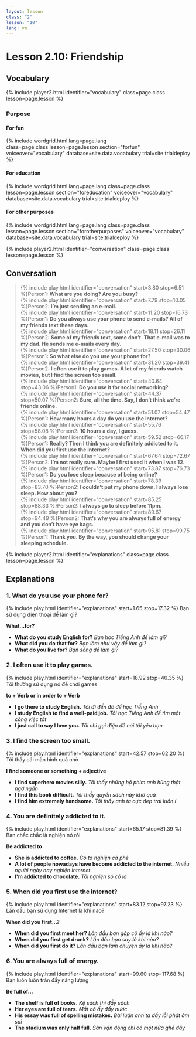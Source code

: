 ```yaml
---
layout: lesson
class: "2"
lesson: "10"
lang: vn
---
```


# Lesson 2.10: Friendship

## Vocabulary
{% include player2.html identifier="vocabulary" class=page.class lesson=page.lesson %} 

### Purpose

#### For fun


{% include wordgrid.html lang=page.lang  
		class=page.class 
		lesson=page.lesson 
		section="forfun"
		voiceover="vocabulary"
		database=site.data.vocabulary 
		trial=site.trialdeploy %}

#### For education

{% include wordgrid.html lang=page.lang
		class=page.class 
		lesson=page.lesson 
		section="foreducation"
		voiceover="vocabulary"
		database=site.data.vocabulary 
		trial=site.trialdeploy %}


#### For other purposes
		
{% include wordgrid.html lang=page.lang
		class=page.class 
		lesson=page.lesson 
		section="forotherpurposes"
		voiceover="vocabulary"
		database=site.data.vocabulary 
		trial=site.trialdeploy %}
		

{% include player2.html identifier="conversation" class=page.class lesson=page.lesson %}
## Conversation

> {% include play.html identifier="conversation" start=3.80 stop=6.51 %}Person1: **What are you doing? Are you busy?**  
> {% include play.html identifier="conversation" start=7.79 stop=10.05 %}Person2: **I’m just sending an e-mail.**  
> {% include play.html identifier="conversation" start=11.20 stop=16.73 %}Person1: **Do you always use your phone to send e-mails? All of my friends text these days.**  
> {% include play.html identifier="conversation" start=18.11 stop=26.11 %}Person2: **Some of my friends text, some don’t. That e-mail was to my dad. He sends me e-mails every day.**  
> {% include play.html identifier="conversation" start=27.50 stop=30.06 %}Person1: **So what else do you use your phone for?**  
> {% include play.html identifier="conversation" start=31.20 stop=39.41 %}Person2: **I often use it to play games. A lot of my friends watch movies, but I find the screen too small.**  
> {% include play.html identifier="conversation" start=40.64 stop=43.06 %}Person1: **Do you use it for social networking?**  
> {% include play.html identifier="conversation" start=44.37 stop=50.07 %}Person2: **Sure, all the time. Say, I don’t think we’re friends online.**  
> {% include play.html identifier="conversation" start=51.07 stop=54.47 %}Person1: **How many hours a day do you use the internet?**  
> {% include play.html identifier="conversation" start=55.76 stop=58.08 %}Person2: **10 hours a day, I guess.**  
> {% include play.html identifier="conversation" start=59.52 stop=66.17 %}Person1: **Really? Then I think you are definitely addicted to it. When did you first use the internet?**  
> {% include play.html identifier="conversation" start=67.64 stop=72.67 %}Person2: **I’m not really sure. Maybe I first used it when I was 12.**  
> {% include play.html identifier="conversation" start=73.87 stop=76.73 %}Person1: **Do you lose sleep because of being online?**  
> {% include play.html identifier="conversation" start=78.39 stop=83.70 %}Person2: **I couldn’t put my phone down. I always lose sleep. How about you?**  
> {% include play.html identifier="conversation" start=85.25 stop=88.33 %}Person2: **I always go to sleep before 11pm.**  
> {% include play.html identifier="conversation" start=89.67 stop=94.49 %}Person2: **That’s why you are always full of energy and you don’t have eye bags.**  
> {% include play.html identifier="conversation" start=95.81 stop=99.75 %}Person1: **Thank you. By the way, you should change your sleeping schedule.**  


{% include player2.html identifier="explanations" class=page.class lesson=page.lesson %}


## Explanations
### 1. What do you use your phone for?
{% include play.html identifier="explanations" start=1.65 stop=17.32 %}
Bạn sử dụng điện thoại để làm gì? 

**What...for?** 

- **What do you study English for?** *Bạn học Tiếng Anh để làm gì?*
- **What did you do that for?** *Bạn làm như vậy để làm gì?*
- **What do you live for?** *Bạn sống để làm gì?*

### 2. I often use it to play games.
{% include play.html identifier="explanations" start=18.92 stop=40.35 %}
Tôi thường sử dụng nó để chơi games

**to + Verb or in order to + Verb** 

- **I go there to study English.** *Tôi đi đến đó để học Tiếng Anh*
- **I study English to find a well-paid job.** *Tôi học Tiếng Anh để tìm một công việc tốt*
- **I just call to say I love you.** *Tôi chỉ gọi điện để nói tôi yêu bạn*

### 3. I find the screen too small.
{% include play.html identifier="explanations" start=42.57 stop=62.20 %}
Tôi thấy cái màn hình quá nhỏ 

**I find someone or something + adjective**

- **I find superhero movies silly.** *Tôi thấy những bộ phim anh hùng thật ngớ ngẩn*
- **I find this book difficult.** *Tôi thấy quyển sách này khó quá*
- **I find him extremely handsome.** *Tôi thấy anh ta cực đẹp trai luôn í* 

### 4. You are definitely addicted to it.
{% include play.html identifier="explanations" start=65.17 stop=81.39 %}
Bạn chắc chắc là nghiện nó rồi 

**Be addicted to**

- **She is addicted to coffee.** *Cô ta nghiện cà phê*
- **A lot of people nowadays have become addicted to the internet.** *Nhiều người ngày nay nghiện Internet*
- **I'm addicted to chocolate.** *Tôi nghiện sô cô la*

### 5. When did you first use the internet?
{% include play.html identifier="explanations" start=83.12 stop=97.23 %}
Lần đầu bạn sử dụng Internet là khi nào?

**When did you first...?**

- **When did you first meet her?** *Lần đầu bạn gặp cô ấy là khi nào?*
- **When did you first get drunk?** *Lần đầu bạn say là khi nào?*
- **When did you first do it?** *Lần đầu bạn làm chuyện ấy là khi nào?*

### 6. You are always full of energy.
{% include play.html identifier="explanations" start=99.60 stop=117.68 %}
Bạn luôn luôn tràn đầy năng lượng 

**Be full of...** 

- **The shelf is full of books.** *Kệ sách thì đầy sách*
- **Her eyes are full of tears.** *Mắt cô ấy đầy nước*
- **His essay was full of spelling mistakes.** *Bài luận anh ta đầy lỗi phát âm sai*
- **The stadium was only half full.** *Sân vận động chỉ có một nửa ghế đầy*